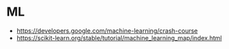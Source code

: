 # ML
- https://developers.google.com/machine-learning/crash-course
- https://scikit-learn.org/stable/tutorial/machine_learning_map/index.html
